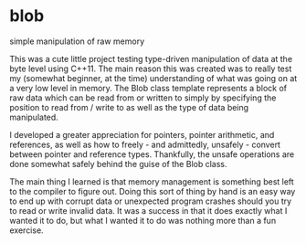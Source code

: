 # blob
simple manipulation of raw memory

This was a cute little project testing type-driven manipulation of data at the byte level using C++11.  The main reason this was created was to really test my (somewhat beginner, at the time) understanding of what was going on at a very low level in memory.  The Blob class template represents a block of raw data which can be read from or written to simply by specifying the position to read from / write to as well as the type of data being manipulated.

I developed a greater appreciation for pointers, pointer arithmetic, and references, as well as how to freely - and admittedly, unsafely - convert between pointer and reference types.  Thankfully, the unsafe operations are done somewhat safely behind the guise of the Blob class.

The main thing I learned is that memory management is something best left to the compiler to figure out.  Doing this sort of thing by hand is an easy way to end up with corrupt data or unexpected program crashes should you try to read or write invalid data.  It was a success in that it does exactly what I wanted it to do, but what I wanted it to do was nothing more than a fun exercise.
